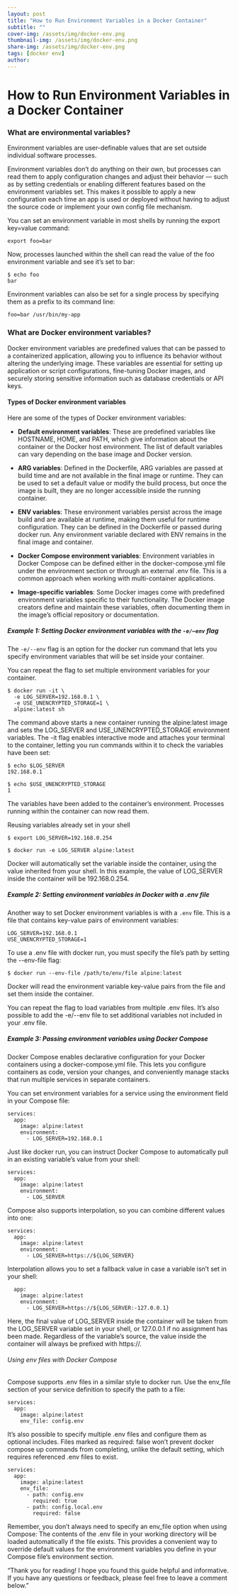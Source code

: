 ```yaml
---
layout: post
title: "How to Run Environment Variables in a Docker Container"
subtitle: ""
cover-img: /assets/img/docker-env.png
thumbnail-img: /assets/img/docker-env.png
share-img: /assets/img/docker-env.png
tags: [docker env]
author:
---
```


# How to Run Environment Variables in a Docker Container

### What are environmental variables?

Environment variables are user-definable values that are set outside individual software processes.

Environment variables don’t do anything on their own, but processes can read them to apply configuration changes and adjust their behavior — such as by setting credentials or enabling different features based on the environment variables set. This makes it possible to apply a new configuration each time an app is used or deployed without having to adjust the source code or implement your own config file mechanism.

You can set an environment variable in most shells by running the export key=value command:

~~~
export foo=bar
~~~

Now, processes launched within the shell can read the value of the foo environment variable and see it’s set to bar:

~~~
$ echo foo
bar
~~~

Environment variables can also be set for a single process by specifying them as a prefix to its command line:

~~~
foo=bar /usr/bin/my-app
~~~

### What are Docker environment variables?

Docker environment variables are predefined values that can be passed to a containerized application, allowing you to influence its behavior without altering the underlying image. These variables are essential for setting up application or script configurations, fine-tuning Docker images, and securely storing sensitive information such as database credentials or API keys.

#### Types of Docker environment variables

Here are some of the types of Docker environment variables:

- **Default environment variables**: These are predefined variables like HOSTNAME, HOME, and PATH, which give information about the container or the Docker host environment. The list of default variables can vary depending on the base image and Docker version.

- **ARG variables**: Defined in the Dockerfile, ARG variables are passed at build time and are not available in the final image or runtime. They can be used to set a default value or modify the build process, but once the image is built, they are no longer accessible inside the running container.

- **ENV variables**: These environment variables persist across the image build and are available at runtime, making them useful for runtime configuration. They can be defined in the Dockerfile or passed during docker run. Any environment variable declared with ENV remains in the final image and container.

- **Docker Compose environment variables**: Environment variables in Docker Compose can be defined either in the docker-compose.yml file under the environment section or through an external .env file. This is a common approach when working with multi-container applications.

- **Image-specific variables**: Some Docker images come with predefined environment variables specific to their functionality. The Docker image creators define and maintain these variables, often documenting them in the image’s official repository or documentation.

##### Example 1: Setting Docker environment variables with the `-e/–env` flag

The `-e/--env` flag is an option for the docker run command that lets you specify environment variables that will be set inside your container.

You can repeat the flag to set multiple environment variables for your container.

~~~
$ docker run -it \
  -e LOG_SERVER=192.168.0.1 \
  -e USE_UNENCRYPTED_STORAGE=1 \
  alpine:latest sh
~~~

The command above starts a new container running the alpine:latest image and sets the LOG_SERVER and USE_UNENCRYPTED_STORAGE environment variables. The -it flag enables interactive mode and attaches your terminal to the container, letting you run commands within it to check the variables have been set:

~~~
$ echo $LOG_SERVER
192.168.0.1

$ echo $USE_UNENCRYPTED_STORAGE
1
~~~

The variables have been added to the container’s environment. Processes running within the container can now read them.

Reusing variables already set in your shell

~~~
$ export LOG_SERVER=192.168.0.254

$ docker run -e LOG_SERVER alpine:latest
~~~

Docker will automatically set the variable inside the container, using the value inherited from your shell. In this example, the value of LOG_SERVER inside the container will be 192.168.0.254.

##### Example 2: Setting environment variables in Docker with a .env file

Another way to set Docker environment variables is with a `.env` file. This is a file that contains key-value pairs of environment variables:

~~~
LOG_SERVER=192.168.0.1
USE_UNENCRYPTED_STORAGE=1
~~~

To use a .env file with docker run, you must specify the file’s path by setting the --env-file flag:

~~~
$ docker run --env-file /path/to/env/file alpine:latest
~~~

Docker will read the environment variable key-value pairs from the file and set them inside the container.

You can repeat the flag to load variables from multiple .env files. It’s also possible to add the -e/--env file to set additional variables not included in your .env file.

##### Example 3: Passing environment variables using Docker Compose

Docker Compose enables declarative configuration for your Docker containers using a docker-compose.yml file. This lets you configure containers as code, version your changes, and conveniently manage stacks that run multiple services in separate containers.

You can set environment variables for a service using the environment field in your Compose file:

~~~
services:
  app:
    image: alpine:latest
    environment:
      - LOG_SERVER=192.168.0.1
~~~

Just like docker run, you can instruct Docker Compose to automatically pull in an existing variable’s value from your shell:

~~~
services:
  app:
    image: alpine:latest
    environment:
      - LOG_SERVER
~~~

Compose also supports interpolation, so you can combine different values into one:

~~~
services:
  app:
    image: alpine:latest
    environment:
      - LOG_SERVER=https://${LOG_SERVER}
~~~

Interpolation allows you to set a fallback value in case a variable isn’t set in your shell:

~~~
  app:
    image: alpine:latest
    environment:
      - LOG_SERVER=https://${LOG_SERVER:-127.0.0.1}
~~~

Here, the final value of LOG_SERVER inside the container will be taken from the LOG_SERVER variable set in your shell, or 127.0.0.1 if no assignment has been made. Regardless of the variable’s source, the value inside the container will always be prefixed with https://.

###### Using env files with Docker Compose

Compose supports .env files in a similar style to docker run. Use the env_file section of your service definition to specify the path to a file:

~~~
services:
  app:
    image: alpine:latest
    env_file: config.env
~~~

It’s also possible to specify multiple .env files and configure them as optional includes. Files marked as required: false won’t prevent docker compose up commands from completing, unlike the default setting, which requires referenced .env files to exist.

~~~
services:
  app:
    image: alpine:latest
    env_file:
      - path: config.env
        required: true
      - path: config.local.env
        required: false
~~~

Remember, you don’t always need to specify an env_file option when using Compose: The contents of the .env file in your working directory will be loaded automatically if the file exists. This provides a convenient way to override default values for the environment variables you define in your Compose file’s environment section.

“Thank you for reading! I hope you found this guide helpful and informative. If you have any questions or feedback, please feel free to leave a comment below.”